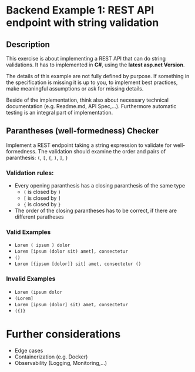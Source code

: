 # Backend Example 1: REST API endpoint with string validation

## Description
This exercise is about implementing a REST API that can do string validations. It has to implemented in **C#**, using the **latest asp.net Version**.

The details of this example are not fully defined by purpose. If something in the specification is missing it is up to you, to implement best practices, make meaningful assumptions or ask for missing details.

Beside of the implementation, think also about necessary technical documentation (e.g. Readme.md, API Spec,...). Furthermore automatic testing is an integral part of implementation.

## Parantheses (well-formedness) Checker
Implement a REST endpoint taking a string expression to validate for well-formedness. The validation should examine the order and pairs of paranthesis: ```(```, ```[```, ```{```, ```)```, ```]```, ```}```

### Validation rules:
- Every opening paranthesis has a closing paranthesis of the same type
   - ```(``` is closed by ```)```
   - ```[``` is closed by ```]```
   - ```{``` is closed by ```}```
- The order of the closing parantheses has to be correct, if there are different paratheses

### Valid Examples
- ```Lorem ( ipsum ) dolor```
- ```Lorem [ipsum (dolor sit) amet], consectetur```
- ```()```
- ```Lorem [{ipsum [dolor]} sit] amet, consectetur ()```

### Invalid Examples
- ```Lorem (ipsum dolor```
- ```(Lorem]```
- ```Lorem [ipsum (dolor] sit) amet, consectetur```
- ```({)}```

# Further considerations
- Edge cases
- Containerization (e.g. Docker)
- Observability (Logging, Monitoring,...)